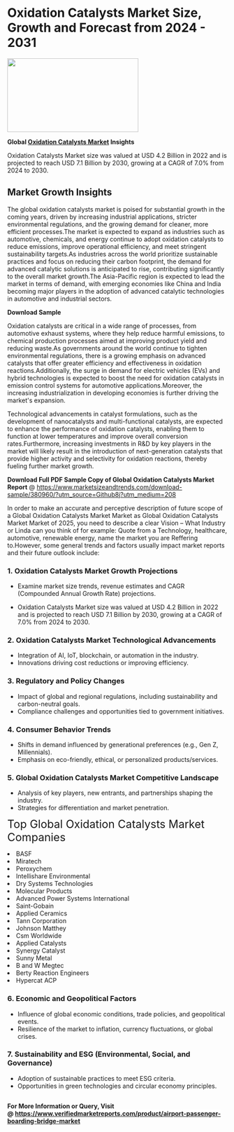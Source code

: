 <H1>Oxidation Catalysts Market Size, Growth and Forecast from 2024 - 2031</H1><img class="aligncenter size-medium wp-image-584254" src="https://thirdeyenews.in/wp-content/uploads/2024/09/Global-Market-Research-300x168.jpeg" alt="" width="300" height="168" /><p><strong>Global&nbsp;<a href="https://www.marketsizeandtrends.com/download-sample/380960/?utm_source=Github8j?utm_medium=208">Oxidation Catalysts Market</a> Insights</strong></p><p>Oxidation Catalysts Market size was valued at USD 4.2 Billion in 2022 and is projected to reach USD 7.1 Billion by 2030, growing at a CAGR of 7.0% from 2024 to 2030.</p><p><h2>Market Growth Insights</h2> <p>The global oxidation catalysts market is poised for substantial growth in the coming years, driven by increasing industrial applications, stricter environmental regulations, and the growing demand for cleaner, more efficient processes.The market is expected to expand as industries such as automotive, chemicals, and energy continue to adopt oxidation catalysts to reduce emissions, improve operational efficiency, and meet stringent sustainability targets.As industries across the world prioritize sustainable practices and focus on reducing their carbon footprint, the demand for advanced catalytic solutions is anticipated to rise, contributing significantly to the overall market growth.The Asia-Pacific region is expected to lead the market in terms of demand, with emerging economies like China and India becoming major players in the adoption of advanced catalytic technologies in automotive and industrial sectors.</p> <p><strong>Download Sample</strong></p> <p>Oxidation catalysts are critical in a wide range of processes, from automotive exhaust systems, where they help reduce harmful emissions, to chemical production processes aimed at improving product yield and reducing waste.As governments around the world continue to tighten environmental regulations, there is a growing emphasis on advanced catalysts that offer greater efficiency and effectiveness in oxidation reactions.Additionally, the surge in demand for electric vehicles (EVs) and hybrid technologies is expected to boost the need for oxidation catalysts in emission control systems for automotive applications.Moreover, the increasing industrialization in developing economies is further driving the market's expansion.</p> <p>Technological advancements in catalyst formulations, such as the development of nanocatalysts and multi-functional catalysts, are expected to enhance the performance of oxidation catalysts, enabling them to function at lower temperatures and improve overall conversion rates.Furthermore, increasing investments in R&D by key players in the market will likely result in the introduction of next-generation catalysts that provide higher activity and selectivity for oxidation reactions, thereby fueling further market growth.</p> <p><span class=""><strong>Download Full PDF Sample Copy of Global Oxidation Catalysts Market Report</strong> @ <a href="https://www.marketsizeandtrends.com/download-sample/380960/?utm_source=Github8j?utm_medium=208" target="_blank">https://www.marketsizeandtrends.com/download-sample/380960/?utm_source=Github8j?utm_medium=208</a></span></p><p>In order to make an accurate and perceptive description of future scope of a Global&nbsp;Oxidation Catalysts Market Market as Global&nbsp;Oxidation Catalysts Market Market of 2025, you need to describe a clear Vision &ndash; What Industry or Linda can you think of for example: Quote from a Technology, healthcare, automotive, renewable energy, name the market you are Reffering to.However, some general trends and factors usually impact market reports and their future outlook include:</p><h3>1.&nbsp;<strong>Oxidation Catalysts Market Growth Projections</strong></h3><ul><li>Examine market size trends, revenue estimates and CAGR (Compounded Annual Growth Rate) projections.</li><li><p>Oxidation Catalysts Market size was valued at USD 4.2 Billion in 2022 and is projected to reach USD 7.1 Billion by 2030, growing at a CAGR of 7.0% from 2024 to 2030.</p></li></ul><h3>2.&nbsp;<strong>Oxidation Catalysts Market Technological Advancements</strong></h3><ul><li>Integration of AI, IoT, blockchain, or automation in the industry.</li><li>Innovations driving cost reductions or improving efficiency.</li></ul><h3>3.&nbsp;<strong>Regulatory and Policy Changes</strong></h3><ul><li>Impact of global and regional regulations, including sustainability and carbon-neutral goals.</li><li>Compliance challenges and opportunities tied to government initiatives.</li></ul><h3>4.&nbsp;<strong>Consumer Behavior Trends</strong></h3><ul><li>Shifts in demand influenced by generational preferences (e.g., Gen Z, Millennials).</li><li>Emphasis on eco-friendly, ethical, or personalized products/services.</li></ul><h3>5.&nbsp;<strong>Global Oxidation Catalysts Market Competitive Landscape</strong></h3><ul><li>Analysis of key players, new entrants, and partnerships shaping the industry.</li><li>Strategies for differentiation and market penetration.</li></ul><p data-pm-slice="1 1 []"><span style="color: inherit; font-family: inherit; font-size: 25px;">Top Global Oxidation Catalysts Market Companies</span></p><div class="" data-test-id=""><p><li>BASF</li><li> Miratech</li><li> Peroxychem</li><li> Intellishare Environmental</li><li> Dry Systems Technologies</li><li> Molecular Products</li><li> Advanced Power Systems International</li><li> Saint-Gobain</li><li> Applied Ceramics</li><li> Tann Corporation</li><li> Johnson Matthey</li><li> Csm Worldwide</li><li> Applied Catalysts</li><li> Synergy Catalyst</li><li> Sunny Metal</li><li> B and W Megtec</li><li> Berty Reaction Engineers</li><li> Hypercat ACP</li></p></div><h3>6.&nbsp;<strong>Economic and Geopolitical Factors</strong></h3><ul><li>Influence of global economic conditions, trade policies, and geopolitical events.</li><li>Resilience of the market to inflation, currency fluctuations, or global crises.</li></ul><h3>7.&nbsp;<strong>Sustainability and ESG (Environmental, Social, and Governance)</strong></h3><ul><li>Adoption of sustainable practices to meet ESG criteria.</li><li>Opportunities in green technologies and circular economy principles.</li></ul><h2><strong style="font-size: 14px;">For More Information or Query, Visit @&nbsp;</strong><a style="background-color: #ffffff; font-size: 14px;" href="https://www.marketsizeandtrends.com/report/oxidation-catalysts-market/" target="_blank">https://www.verifiedmarketreports.com/product/airport-passenger-boarding-bridge-market</a></h2>